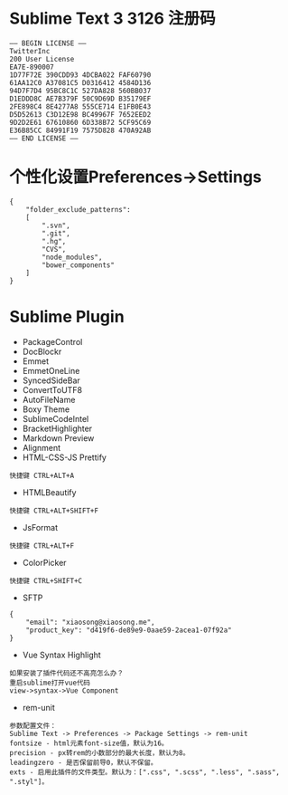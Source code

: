 # Sublime Text 3 3126 注册码
```
—– BEGIN LICENSE —–  
TwitterInc  
200 User License  
EA7E-890007  
1D77F72E 390CDD93 4DCBA022 FAF60790  
61AA12C0 A37081C5 D0316412 4584D136  
94D7F7D4 95BC8C1C 527DA828 560BB037  
D1EDDD8C AE7B379F 50C9D69D B35179EF  
2FE898C4 8E4277A8 555CE714 E1FB0E43  
D5D52613 C3D12E98 BC49967F 7652EED2  
9D2D2E61 67610860 6D338B72 5CF95C69  
E36B85CC 84991F19 7575D828 470A92AB  
—— END LICENSE ——  
```
# 个性化设置Preferences->Settings
```
{
	"folder_exclude_patterns":
	[
		".svn",
		".git",
		".hg",
		"CVS",
		"node_modules",
		"bower_components"
	]
}
```
# Sublime Plugin
* PackageControl
* DocBlockr
* Emmet
* EmmetOneLine
* SyncedSideBar
* ConvertToUTF8
* AutoFileName
* Boxy Theme
* SublimeCodeIntel
* BracketHighlighter
* Markdown Preview
* Alignment
* HTML-CSS-JS Prettify
```
快捷键 CTRL+ALT+A
```
* HTMLBeautify
```
快捷键 CTRL+ALT+SHIFT+F
```
* JsFormat
```
快捷键 CTRL+ALT+F
```
* ColorPicker 
```
快捷键 CTRL+SHIFT+C
```
* SFTP
```
{
    "email": "xiaosong@xiaosong.me",
    "product_key": "d419f6-de89e9-0aae59-2acea1-07f92a"
}
```
* Vue Syntax Highlight
```
如果安装了插件代码还不高亮怎么办？
重启sublime打开vue代码
view->syntax->Vue Component
```
* rem-unit
```
参数配置文件：
Sublime Text -> Preferences -> Package Settings -> rem-unit
fontsize - html元素font-size值，默认为16。
precision - px转rem的小数部分的最大长度，默认为8。
leadingzero - 是否保留前导0，默认不保留。
exts - 启用此插件的文件类型。默认为：[".css", ".scss", ".less", ".sass", ".styl"]。
```
